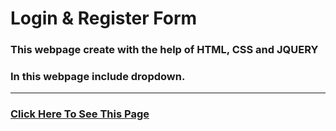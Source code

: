 # Login & Register Form
### This webpage create with the help of HTML, CSS and JQUERY
### In this webpage include dropdown.
<hr>

### [Click Here To See This Page]( https://subratgoogle.github.io/login-Register-form/.)
